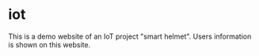# iot
This is a demo website of an IoT project "smart helmet". Users information is shown on this website.
